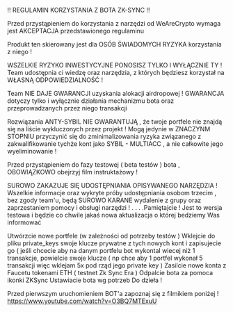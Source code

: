 ‼️ REGULAMIN KORZYSTANIA Z BOTA ZK-SYNC ‼️ 

Przed przystąpieniem do korzystania z narzędzi od WeAreCrypto wymaga jest AKCEPTACJA przedstawionego regulaminu

Produkt ten skierowany jest dla OSÓB ŚWIADOMYCH RYZYKA korzystania z niego !

WSZELKIE RYZYKO INWESTYCYJNE PONOSISZ TYLKO I WYŁĄCZNIE TY ! 
Team udostępnia ci wiedzę oraz narzędzia, z których będziesz korzystał na WŁASNĄ ODPOWIEDZIALNOŚĆ !

Team NIE DAJE GWARANCJI uzyskania alokacji airdropowej !
GWARANCJA dotyczy tylko i wyłącznie działania mechanizmu bota oraz przeprowadzanych przez niego transakcji

Rozwiązania ANTY-SYBIL NIE GWARANTUJĄ , że twoje portfele nie znajdą się na liście wykluczonych przez projekt !
Mogą jedynie w ZNACZYNM STOPNIU przyczynić się do zminimalizowania ryzyka związanego z zakwalifikowanie tychże kont jako SYBIL - MULTIACC , a nie całkowite jego wyeliminowanie !

Przed przystąpieniem do fazy testowej ( beta testów ) bota , OBOWIĄZKOWO obejrzyj film instruktażowy !

SUROWO ZAKAZUJE SIĘ UDOSTĘPNIANIA OPISYWANEGO NARZĘDZIA !
Wszelkie informacje oraz wykryte próby udostępniania osobom trzecim , bez zgody team'u, będą SUROWO KARANE wydalenie z grupy oraz zaprzestaniem pomocy i obsługi narzędzi ! 
.
.
.
.Pamiętajcie ! Jest to wersja testowa i będzie co chwile jakaś nowa aktualizacja o której bedziemy Was informować

Utwórzcie nowe portfele (w zależności od potrzeby testów )
Wklejcie do pliku private_keys swoje klucze prywatne z tych nowych kont i zapisujecie go ( jeśli chcecie aby na danym portfelu bot wykontal wiecej niż 1 transakcje, powielcie swoje klucze ( np chce aby 1 portfel wykonał 5 transakcji więc wklejam 5x pod rząd jego private key )
Zasilcie nowe konta z Faucetu tokenami ETH ( testnet Zk Sync Era )
Odpalcie bota za pomoca ikonki ZKSync
Ustawiacie bota wg potrzeb
Do dzieła !

Przed pierwszym uruchomieniem BOT'a zapoznaj się z filmikiem poniżej ! 
https://www.youtube.com/watch?v=O3BQ7MTExuU
